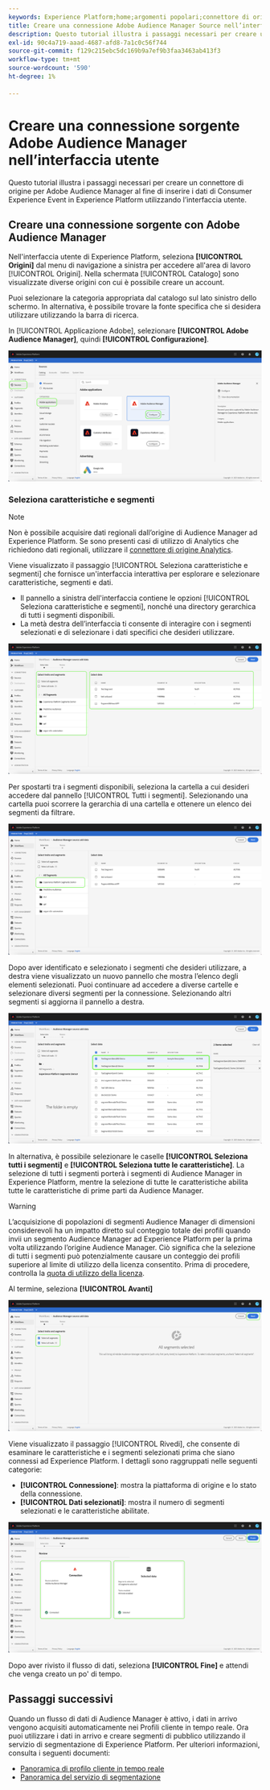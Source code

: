 ```yaml
---
keywords: Experience Platform;home;argomenti popolari;connettore di origine Audience Manager;Audience Manager;connettore audience manager
title: Creare una connessione Adobe Audience Manager Source nell’interfaccia utente
description: Questo tutorial illustra i passaggi necessari per creare una connessione di origine per Adobe Audience Manager al fine di inserire in Experience Platform i dati di Consumer Experience Event tramite l’interfaccia utente.
exl-id: 90c4a719-aaad-4687-afd8-7a1c0c56f744
source-git-commit: f129c215ebc5dc169b9a7ef9b3faa3463ab413f3
workflow-type: tm+mt
source-wordcount: '590'
ht-degree: 1%

---
```


# Creare una connessione sorgente Adobe Audience Manager nell’interfaccia utente

Questo tutorial illustra i passaggi necessari per creare un connettore di origine per Adobe Audience Manager al fine di inserire i dati di Consumer Experience Event in Experience Platform utilizzando l’interfaccia utente.

## Creare una connessione sorgente con Adobe Audience Manager

Nell&#39;interfaccia utente di Experience Platform, seleziona **[!UICONTROL Origini]** dal menu di navigazione a sinistra per accedere all&#39;area di lavoro [!UICONTROL Origini]. Nella schermata [!UICONTROL Catalogo] sono visualizzate diverse origini con cui è possibile creare un account.

Puoi selezionare la categoria appropriata dal catalogo sul lato sinistro dello schermo. In alternativa, è possibile trovare la fonte specifica che si desidera utilizzare utilizzando la barra di ricerca.

In [!UICONTROL Applicazione Adobe], selezionare **[!UICONTROL Adobe Audience Manager]**, quindi **[!UICONTROL Configurazione]**.

![catalogo](../../../../images/tutorials/create/aam/catalog.png)

### Seleziona caratteristiche e segmenti

>[!NOTE]
>
>Non è possibile acquisire dati regionali dall’origine di Audience Manager ad Experience Platform. Se sono presenti casi di utilizzo di Analytics che richiedono dati regionali, utilizzare il [connettore di origine Analytics](../adobe-applications/analytics.md).

Viene visualizzato il passaggio [!UICONTROL Seleziona caratteristiche e segmenti] che fornisce un&#39;interfaccia interattiva per esplorare e selezionare caratteristiche, segmenti e dati.

* Il pannello a sinistra dell&#39;interfaccia contiene le opzioni [!UICONTROL Seleziona caratteristiche e segmenti], nonché una directory gerarchica di tutti i segmenti disponibili.
* La metà destra dell’interfaccia ti consente di interagire con i segmenti selezionati e di selezionare i dati specifici che desideri utilizzare.

![add-data](../../../../images/tutorials/create/aam/add-data.png)

Per spostarti tra i segmenti disponibili, seleziona la cartella a cui desideri accedere dal pannello [!UICONTROL Tutti i segmenti]. Selezionando una cartella puoi scorrere la gerarchia di una cartella e ottenere un elenco dei segmenti da filtrare.

![cartella-segmento](../../../../images/tutorials/create/aam/segment-folder.png)

Dopo aver identificato e selezionato i segmenti che desideri utilizzare, a destra viene visualizzato un nuovo pannello che mostra l’elenco degli elementi selezionati. Puoi continuare ad accedere a diverse cartelle e selezionare diversi segmenti per la connessione. Selezionando altri segmenti si aggiorna il pannello a destra.

![select-data](../../../../images/tutorials/create/aam/select-data.png)

In alternativa, è possibile selezionare le caselle **[!UICONTROL Seleziona tutti i segmenti]** e **[!UICONTROL Seleziona tutte le caratteristiche]**. La selezione di tutti i segmenti porterà i segmenti di Audience Manager in Experience Platform, mentre la selezione di tutte le caratteristiche abilita tutte le caratteristiche di prime parti da Audience Manager.

>[!WARNING]
>
>L’acquisizione di popolazioni di segmenti Audience Manager di dimensioni considerevoli ha un impatto diretto sul conteggio totale dei profili quando invii un segmento Audience Manager ad Experience Platform per la prima volta utilizzando l’origine Audience Manager. Ciò significa che la selezione di tutti i segmenti può potenzialmente causare un conteggio dei profili superiore al limite di utilizzo della licenza consentito. Prima di procedere, controlla la [quota di utilizzo della licenza](../../../../../dashboards/guides/license-usage.md).

Al termine, seleziona **[!UICONTROL Avanti]**

![tutti i segmenti](../../../../images/tutorials/create/aam/all-segments.png)

Viene visualizzato il passaggio [!UICONTROL Rivedi], che consente di esaminare le caratteristiche e i segmenti selezionati prima che siano connessi ad Experience Platform. I dettagli sono raggruppati nelle seguenti categorie:

* **[!UICONTROL Connessione]**: mostra la piattaforma di origine e lo stato della connessione.
* **[!UICONTROL Dati selezionati]**: mostra il numero di segmenti selezionati e le caratteristiche abilitate.

![revisione](../../../../images/tutorials/create/aam/review.png)

Dopo aver rivisto il flusso di dati, seleziona **[!UICONTROL Fine]** e attendi che venga creato un po&#39; di tempo.

## Passaggi successivi

Quando un flusso di dati di Audience Manager è attivo, i dati in arrivo vengono acquisiti automaticamente nei Profili cliente in tempo reale. Ora puoi utilizzare i dati in arrivo e creare segmenti di pubblico utilizzando il servizio di segmentazione di Experience Platform. Per ulteriori informazioni, consulta i seguenti documenti:

* [Panoramica di profilo cliente in tempo reale](../../../../../profile/home.md)
* [Panoramica del servizio di segmentazione](../../../../../segmentation/home.md)
